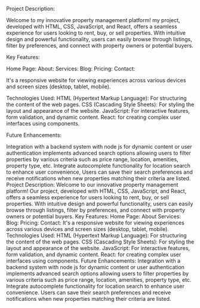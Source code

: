 Project Description:

Welcome to my innovative property management platform! my project, developed with HTML, CSS, JavaScript, and React, offers a seamless experience for users looking to rent, buy, or sell properties. With intuitive design and powerful functionality, users can easily browse through listings, filter by preferences, and connect with property owners or potential buyers.

Key Features:

Home Page:
About:
Services:
Blog:
Pricing: 
Contact:

It's a responsive website for viewing experiences across various devices and screen sizes (desktop, tablet, mobile).

Technologies Used:
HTML (Hypertext Markup Language): For structuring the content of the web pages.
CSS (Cascading Style Sheets): For styling the layout and appearance of the website.
JavaScript: For interactive features, form validation, and dynamic content.
React: for creating complex user interfaces using components.

Future Enhancements:

Integration with a backend system with node js for dynamic content or user authentication implements advanced search options allowing users to filter properties by various criteria such as price range, location, amenities, property type, etc.
Integrate autocomplete functionality for location search to enhance user convenience, Users can save their search preferences and receive notifications when new properties matching their criteria are listed. Project Description: Welcome to our innovative property management platform! Our project, developed with HTML, CSS, JavaScript, and React, offers a seamless experience for users looking to rent, buy, or sell properties. With intuitive design and powerful functionality, users can easily browse through listings, filter by preferences, and connect with property owners or potential buyers. Key Features: Home Page: About Services: Blog: Pricing: Contact: It's a responsive website for viewing experiences across various devices and screen sizes (desktop, tablet, mobile). Technologies Used: HTML (Hypertext Markup Language): For structuring the content of the web pages. CSS (Cascading Style Sheets): For styling the layout and appearance of the website. JavaScript: For interactive features, form validation, and dynamic content. React: for creating complex user interfaces using components. Future Enhancements: Integration with a backend system with node js for dynamic content or user authentication implements advanced search options allowing users to filter properties by various criteria such as price range, location, amenities, property type, etc. Integrate autocomplete functionality for location search to enhance user convenience. Users can save their search preferences and receive notifications when new properties matching their criteria are listed.
